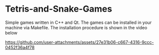 # Tetris-and-Snake-Games
Simple games written in C++ and Qt. The games can be installed in your machine via Makefile. The installation procedure is shown in the video below


https://github.com/user-attachments/assets/27e31b06-c667-4316-9ccc-0452f36a4f78

